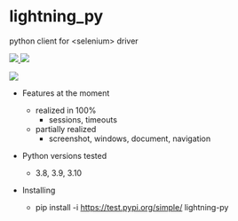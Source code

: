 
# lightning_py
python client for &lt;selenium> driver

<p align="left">
    <a href="https://www.python.org/" target="blank">
        <img src="https://img.shields.io/badge/Python-3776AB?style=for-the-badge&logo=python&logoColor=white" />
    </a>
    <a href="https://swagger.io/" target="blank">
        <img src="https://img.shields.io/badge/Swagger-23000.svg?style=for-the-badge&logo=swagger&logoColor=white"/>
    </a>
</p>
<a href="https://codecov.io/gh/pychik/lightning_py" >
<img src="https://codecov.io/gh/pychik/lightning_py/branch/master/graph/badge.svg?token=0DWA5EDO4K"/>
</a>

* Features at the moment
  * realized in 100%
    * sessions, timeouts
  * partially realized
    * screenshot, windows, document, navigation 

* Python versions tested
  * 3.8, 3.9, 3.10

* Installing
  * pip install -i https://test.pypi.org/simple/ lightning-py
